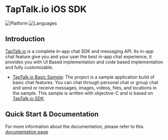 # TapTalk.io iOS SDK
![Platform](https://img.shields.io/badge/platform-iOS-orange.svg)
![Languages](https://img.shields.io/badge/language-Objective--C-orange.svg)

## Introduction

[TapTalk.io](https://taptalk.io) is a complete in-app chat SDK and messaging API. Its in-app chat feature give you and your user the best in-app chat experience, it provides you with UI Based implementation and code based implementation and fully customizable.

- [TapTalk.io Basic Sample](#TapTalk.io-Basic-Sample): The project is a sample application build of basic chat features. You can chat through personal chat or group chat and send or receive messages, images, videos, files, and locations in the sample. This sample is written with objective-C and is based on [TapTalk.io SDK](https://github.com/taptalk-io/taptalk.io-ios).

## Quick Start & Documentation
For more information about the documentation, please refer to this [documentation page](https://developer.taptalk.io/docs)
